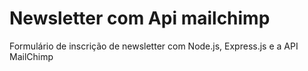 # Newsletter com Api mailchimp
Formulário de inscrição de newsletter  com Node.js, Express.js e a API MailChimp
